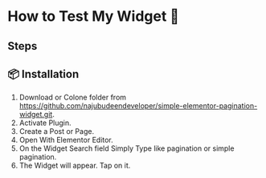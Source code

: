 # How to Test My Widget 🚀

## Steps

## 📦 Installation

1. Download or Colone folder from https://github.com/najubudeendeveloper/simple-elementor-pagination-widget.git.
2. Activate Plugin.
3. Create a Post or Page.
4. Open With Elementor Editor.
5. On the Widget Search field Simply Type like pagination or simple pagination.
6. The Widget will appear. Tap on it.
   
